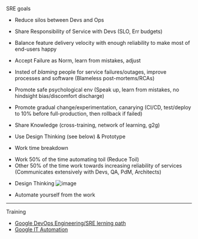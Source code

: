 SRE goals

* Reduce silos between Devs and Ops
* Share Responsibility of Service with Devs (SLO, Err budgets)
* Balance feature delivery velocity with enough reliability to make most of end-users happy
* Accept Failure as Norm, learn from mistakes, adjust 
* Insted of *blaming* people for service failures/outages, improve processes and software (Blameless post-mortems/RCAs)
* Promote safe psychological env (Speak up, learn from mistakes, no hindsight bias/discomfort discharge)
* Promote gradual change/experimentation, canarying (CI/CD, test/deploy to 10% before full-production, then rollback if failed)
* Share Knowledge (cross-training, network of learning, g2g)
* Use Design Thinking (see below) & Prototype

* Work time breakdown
 - Work 50% of the time automating toil (Reduce Toil)
 - Other 50% of the time work towards increasing reliability of services (Communicates extensively with Devs, QA, PdM, Architects)
 
* Design Thinking 
 ![image](https://user-images.githubusercontent.com/17558124/195140487-6dcd9890-2693-49be-ad20-9af6e4a1ef9a.png)
 
* Automate yourself from the work
 


----
Training

* [Google DevOps Engineering/SRE lerning path](https://www.cloudskillsboost.google/paths/20)
* [Google IT Automation](https://www.coursera.org/professional-certificates/google-it-automation)
